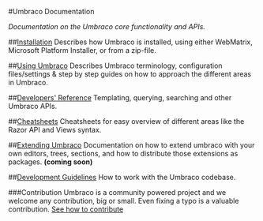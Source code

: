 #Umbraco Documentation

_Documentation on the Umbraco core functionality and APIs._

##[Installation](Installation/index.md)
Describes how Umbraco is installed, using either WebMatrix, Microsoft Platform Installer, or from a zip-file. 

##[Using Umbraco](Using-Umbraco/index.md)
Describes Umbraco terminology, configuration files/settings & step by step guides on how to approach the different areas in Umbraco. 

##[Developers' Reference](Reference/index.md)
Templating, querying, searching and other Umbraco APIs.

##[Cheatsheets](Cheatsheets/index.md)
Cheatsheets for easy overview of different areas like the Razor API and Views syntax.

##[Extending Umbraco](Extending-Umbraco/index.md)
Documentation on how to extend umbraco with your own editors, trees, sections, and how to distribute those extensions as packages. **(coming soon)**

##[Development Guidelines](Development-Guidelines/index.md)
How to work with the Umbraco codebase.

###Contribution
Umbraco is a community powered project and we welcome any contribution, big or small. Even fixing a typo is a valuable contribution.
[See how to contribute](https://github.com/umbraco/Umbraco4Docs)



 
